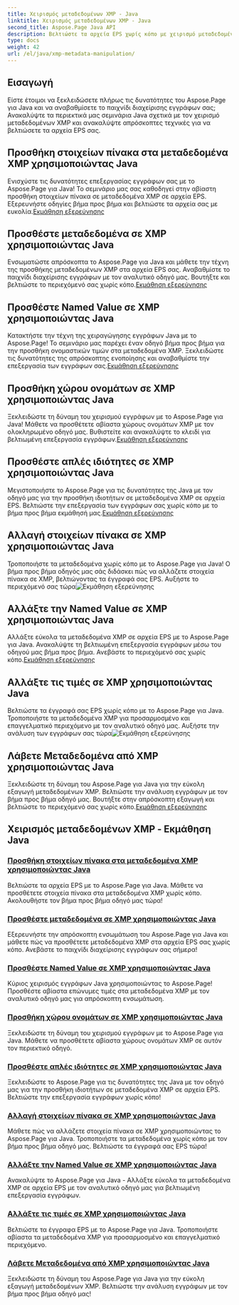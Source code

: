 ```yaml
---
title: Χειρισμός μεταδεδομένων XMP - Java
linktitle: Χειρισμός μεταδεδομένων XMP - Java
second_title: Aspose.Page Java API
description: Βελτιώστε τα αρχεία EPS χωρίς κόπο με χειρισμό μεταδεδομένων XMP—από την προσθήκη στοιχείων έως την εξαγωγή. Βελτιώστε τη διαχείριση των εγγράφων σας με τους οδηγούς μας.
type: docs
weight: 42
url: /el/java/xmp-metadata-manipulation/
---
```


## Εισαγωγή

Είστε έτοιμοι να ξεκλειδώσετε πλήρως τις δυνατότητες του Aspose.Page για Java και να αναβαθμίσετε το παιχνίδι διαχείρισης εγγράφων σας; Ανακαλύψτε τα περιεκτικά μας σεμινάρια Java σχετικά με τον χειρισμό μεταδεδομένων XMP και ανακαλύψτε απρόσκοπτες τεχνικές για να βελτιώσετε τα αρχεία EPS σας.

## Προσθήκη στοιχείων πίνακα στα μεταδεδομένα XMP χρησιμοποιώντας Java

 Ενισχύστε τις δυνατότητες επεξεργασίας εγγράφων σας με το Aspose.Page για Java! Το σεμινάριο μας σας καθοδηγεί στην αβίαστη προσθήκη στοιχείων πίνακα σε μεταδεδομένα XMP σε αρχεία EPS. Εξερευνήστε οδηγίες βήμα προς βήμα και βελτιώστε τα αρχεία σας με ευκολία.[Εκμάθηση εξερεύνησης](./add-array-items/)

## Προσθέστε μεταδεδομένα σε XMP χρησιμοποιώντας Java

 Ενσωματώστε απρόσκοπτα το Aspose.Page για Java και μάθετε την τέχνη της προσθήκης μεταδεδομένων XMP στα αρχεία EPS σας. Αναβαθμίστε το παιχνίδι διαχείρισης εγγράφων με τον αναλυτικό οδηγό μας. Βουτήξτε και βελτιώστε το περιεχόμενό σας χωρίς κόπο.[Εκμάθηση εξερεύνησης](./add-metadata/)

## Προσθέστε Named Value σε XMP χρησιμοποιώντας Java

Κατακτήστε την τέχνη της χειραγώγησης εγγράφων Java με το Aspose.Page! Το σεμινάριο μας παρέχει έναν οδηγό βήμα προς βήμα για την προσθήκη ονομαστικών τιμών στα μεταδεδομένα XMP. Ξεκλειδώστε τις δυνατότητες της απρόσκοπτης ενοποίησης και αναβαθμίστε την επεξεργασία των εγγράφων σας.[Εκμάθηση εξερεύνησης](./add-named-value/)

## Προσθήκη χώρου ονομάτων σε XMP χρησιμοποιώντας Java

 Ξεκλειδώστε τη δύναμη του χειρισμού εγγράφων με το Aspose.Page για Java! Μάθετε να προσθέτετε αβίαστα χώρους ονομάτων XMP με τον ολοκληρωμένο οδηγό μας. Βυθιστείτε και ανακαλύψτε το κλειδί για βελτιωμένη επεξεργασία εγγράφων.[Εκμάθηση εξερεύνησης](./add-namespace/)

## Προσθέστε απλές ιδιότητες σε XMP χρησιμοποιώντας Java

 Μεγιστοποιήστε το Aspose.Page για τις δυνατότητες της Java με τον οδηγό μας για την προσθήκη ιδιοτήτων σε μεταδεδομένα XMP σε αρχεία EPS. Βελτιώστε την επεξεργασία των εγγράφων σας χωρίς κόπο με το βήμα προς βήμα εκμάθησή μας.[Εκμάθηση εξερεύνησης](./add-simple-properties/)

## Αλλαγή στοιχείων πίνακα σε XMP χρησιμοποιώντας Java

 Τροποποιήστε τα μεταδεδομένα χωρίς κόπο με το Aspose.Page για Java! Ο βήμα προς βήμα οδηγός μας σάς διδάσκει πώς να αλλάζετε στοιχεία πίνακα σε XMP, βελτιώνοντας τα έγγραφά σας EPS. Αυξήστε το περιεχόμενό σας τώρα![Εκμάθηση εξερεύνησης](./change-array-items/)

## Αλλάξτε την Named Value σε XMP χρησιμοποιώντας Java

Αλλάξτε εύκολα τα μεταδεδομένα XMP σε αρχεία EPS με το Aspose.Page για Java. Ανακαλύψτε τη βελτιωμένη επεξεργασία εγγράφων μέσω του οδηγού μας βήμα προς βήμα. Ανεβάστε το περιεχόμενό σας χωρίς κόπο.[Εκμάθηση εξερεύνησης](./change-named-value/)

## Αλλάξτε τις τιμές σε XMP χρησιμοποιώντας Java

 Βελτιώστε τα έγγραφά σας EPS χωρίς κόπο με το Aspose.Page για Java. Τροποποιήστε τα μεταδεδομένα XMP για προσαρμοσμένο και επαγγελματικό περιεχόμενο με τον αναλυτικό οδηγό μας. Αυξήστε την ανάλυση των εγγράφων σας τώρα![Εκμάθηση εξερεύνησης](./change-values/)

## Λάβετε Μεταδεδομένα από XMP χρησιμοποιώντας Java

 Ξεκλειδώστε τη δύναμη του Aspose.Page για Java για την εύκολη εξαγωγή μεταδεδομένων XMP. Βελτιώστε την ανάλυση εγγράφων με τον βήμα προς βήμα οδηγό μας. Βουτήξτε στην απρόσκοπτη εξαγωγή και βελτιώστε το περιεχόμενό σας χωρίς κόπο.[Εκμάθηση εξερεύνησης](./get-metadata/)
## Χειρισμός μεταδεδομένων XMP - Εκμάθηση Java
### [Προσθήκη στοιχείων πίνακα στα μεταδεδομένα XMP χρησιμοποιώντας Java](./add-array-items/)
Βελτιώστε τα αρχεία EPS με το Aspose.Page για Java. Μάθετε να προσθέτετε στοιχεία πίνακα στα μεταδεδομένα XMP χωρίς κόπο. Ακολουθήστε τον βήμα προς βήμα οδηγό μας τώρα!
### [Προσθέστε μεταδεδομένα σε XMP χρησιμοποιώντας Java](./add-metadata/)
Εξερευνήστε την απρόσκοπτη ενσωμάτωση του Aspose.Page για Java και μάθετε πώς να προσθέτετε μεταδεδομένα XMP στα αρχεία EPS σας χωρίς κόπο. Ανεβάστε το παιχνίδι διαχείρισης εγγράφων σας σήμερα!
### [Προσθέστε Named Value σε XMP χρησιμοποιώντας Java](./add-named-value/)
Κύριος χειρισμός εγγράφων Java χρησιμοποιώντας το Aspose.Page! Προσθέστε αβίαστα επώνυμες τιμές στα μεταδεδομένα XMP με τον αναλυτικό οδηγό μας για απρόσκοπτη ενσωμάτωση.
### [Προσθήκη χώρου ονομάτων σε XMP χρησιμοποιώντας Java](./add-namespace/)
Ξεκλειδώστε τη δύναμη του χειρισμού εγγράφων με το Aspose.Page για Java. Μάθετε να προσθέτετε αβίαστα χώρους ονομάτων XMP σε αυτόν τον περιεκτικό οδηγό.
### [Προσθέστε απλές ιδιότητες σε XMP χρησιμοποιώντας Java](./add-simple-properties/)
Ξεκλειδώστε το Aspose.Page για τις δυνατότητες της Java με τον οδηγό μας για την προσθήκη ιδιοτήτων σε μεταδεδομένα XMP σε αρχεία EPS. Βελτιώστε την επεξεργασία εγγράφων χωρίς κόπο!
### [Αλλαγή στοιχείων πίνακα σε XMP χρησιμοποιώντας Java](./change-array-items/)
Μάθετε πώς να αλλάζετε στοιχεία πίνακα σε XMP χρησιμοποιώντας το Aspose.Page για Java. Τροποποιήστε τα μεταδεδομένα χωρίς κόπο με τον βήμα προς βήμα οδηγό μας. Βελτιώστε τα έγγραφά σας EPS τώρα!
### [Αλλάξτε την Named Value σε XMP χρησιμοποιώντας Java](./change-named-value/)
Ανακαλύψτε το Aspose.Page για Java - Αλλάξτε εύκολα τα μεταδεδομένα XMP σε αρχεία EPS με τον αναλυτικό οδηγό μας για βελτιωμένη επεξεργασία εγγράφων.
### [Αλλάξτε τις τιμές σε XMP χρησιμοποιώντας Java](./change-values/)
Βελτιώστε τα έγγραφα EPS με το Aspose.Page για Java. Τροποποιήστε αβίαστα τα μεταδεδομένα XMP για προσαρμοσμένο και επαγγελματικό περιεχόμενο.
### [Λάβετε Μεταδεδομένα από XMP χρησιμοποιώντας Java](./get-metadata/)
Ξεκλειδώστε τη δύναμη του Aspose.Page για Java για την εύκολη εξαγωγή μεταδεδομένων XMP. Βελτιώστε την ανάλυση εγγράφων με τον βήμα προς βήμα οδηγό μας!